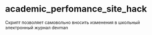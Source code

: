 # academic_perfomance_site_hack
 Скрипт позволяет самовольно вносить изменения в школьный электронный журнал devman
